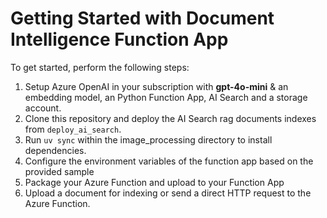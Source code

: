 # Getting Started with Document Intelligence Function App

To get started, perform the following steps:

1. Setup Azure OpenAI in your subscription with **gpt-4o-mini** & an embedding model, an Python Function App, AI Search and a storage account.
2. Clone this repository and deploy the AI Search rag documents indexes from `deploy_ai_search`.
3. Run `uv sync` within the image_processing directory to install dependencies.
4. Configure the environment variables of the function app based on the provided sample
5. Package your Azure Function and upload to your Function App
6. Upload a document for indexing or send a direct HTTP request to the Azure Function.
